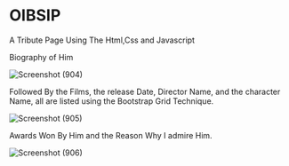 # OIBSIP
A Tribute Page Using The Html,Css and Javascript


 Biography of Him

![Screenshot (904)](https://user-images.githubusercontent.com/112425259/210042195-8c6112d4-08bd-47a8-a4a0-47c26fe94b5c.png)

Followed By the Films, the release Date, Director Name, and the character Name, all are listed using the Bootstrap Grid Technique.

![Screenshot (905)](https://user-images.githubusercontent.com/112425259/210042326-0fb2e664-7590-4535-8f55-9c40c8a1112b.png)

Awards Won By Him and the Reason Why I admire Him.

![Screenshot (906)](https://user-images.githubusercontent.com/112425259/210042378-c2773282-f501-4825-bac7-3d8b73b6836b.png)
